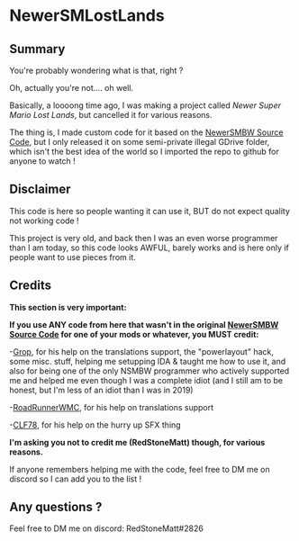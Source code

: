 # NewerSMLostLands

## Summary

You're probably wondering what is that, right ?

Oh, actually you're not.... oh well.

Basically, a loooong time ago, I was making a project called <i>Newer Super Mario Lost Lands</i>, but cancelled it for various reasons.

The thing is, I made custom code for it based on the [NewerSMBW Source Code](https://github.com/Newer-Team/NewerSMBW), but I only released it on some semi-private illegal GDrive folder, which isn't the best idea of the world so I imported the repo to github for anyone to watch !

## Disclaimer

This code is here so people wanting it can use it, BUT do not expect quality not working code !

This project is very old, and back then I was an even worse programmer than I am today, so this code looks AWFUL, barely works and is here only if people want to use pieces from it.

## Credits

<b>This section is very important:

If you use ANY code from here that wasn't in the original [NewerSMBW Source Code](https://github.com/Newer-Team/NewerSMBW) for one of your mods or whatever, you MUST credit:</b>

-[Grop](https://github.com/TheGrop), for his help on the translations support, the "powerlayout" hack, some misc. stuff, helping me setupping IDA & taught me how to use it, and also for being one of the only NSMBW programmer who actively supported me and helped me even though I was a complete idiot (and I still am to be honest, but I'm less of an idiot than I was in 2019)

-[RoadRunnerWMC](https://github.com/RoadRunnerWMC), for his help on translations support

-[CLF78](https://github.com/CLF78), for his help on the hurry up SFX thing

<b>I'm asking you not to credit me (RedStoneMatt) though, for various reasons.</b>

If anyone remembers helping me with the code, feel free to DM me on discord so I can add you to the list !

## Any questions ?

Feel free to DM me on discord: RedStoneMatt#2826
